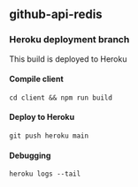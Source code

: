 ## github-api-redis

### Heroku deployment branch

This build is deployed to Heroku

#### Compile client

`cd client && npm run build`

#### Deploy to Heroku

`git push heroku main`

#### Debugging

`heroku logs --tail`
